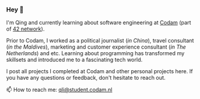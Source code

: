 ### Hey 👋

I'm Qing and currently learning about software engineering at [Codam](https://www.codam.nl/en/) (part of [42 network](https://www.codam.nl/en/the-42-network)).

Prior to Codam, I worked as a political journalist (*in China*), travel consultant (*in the Maldives*), marketing and customer experience consultant (*in The Netherlands*) and etc. Learning about programming has transformed my skillsets and introduced me to a fascinating tech world. 

I post all projects I completed at Codam and other personal projects here. If you have any questions or feedback, don't hesitate to reach out.

📫 How to reach me: qli@student.codam.nl

<!--
**qingqingqingli/qingqingqingli** is a ✨ _special_ ✨ repository because its `README.md` (this file) appears on your GitHub profile.

Here are some ideas to get you started:

- 🔭 I’m currently working on ...
- 🌱 I’m currently learning ...
- 👯 I’m looking to collaborate on ...
- 🤔 I’m looking for help with ...
- 💬 Ask me about ...
- 📫 How to reach me: ...
- 😄 Pronouns: ...
- ⚡ Fun fact: ...
-->
